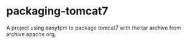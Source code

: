 # packaging-tomcat7
A project using easyfpm to package tomcat7 with the tar archive from archive.apache.org.
